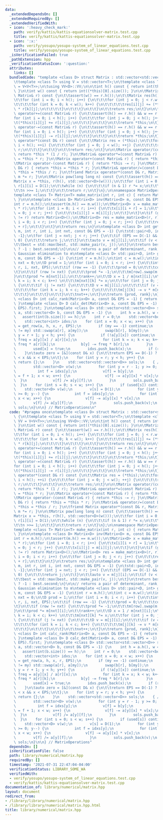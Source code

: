 ```yaml
---
data:
  _extendedDependsOn: []
  _extendedRequiredBy: []
  _extendedVerifiedWith:
  - icon: ':heavy_check_mark:'
    path: verify/kattis/kattis-equationsolver-matrix.test.cpp
    title: verify/kattis/kattis-equationsolver-matrix.test.cpp
  - icon: ':x:'
    path: verify/yosupo/yosupo-system_of_linear_equations.test.cpp
    title: verify/yosupo/yosupo-system_of_linear_equations.test.cpp
  _isVerificationFailed: true
  _pathExtension: hpp
  _verificationStatusIcon: ':question:'
  attributes:
    links: []
  bundledCode: "template <class D> struct Matrix : std::vector<std::vector<D>> {\n\
    \ttemplate <class T> using V = std::vector<T>;\n\ttemplate <class T> using VV\
    \ = V<V<T>>;\n\tusing VV<D>::VV;\n\n\tint h() const { return int(this->size());\
    \ }\n\tint w() const { return int((*this)[0].size()); }\n\n\tMatrix operator*(const\
    \ Matrix& r) const {\n\t\tassert(w() == r.h());\n\t\tMatrix res(h(), std::vector<D>(r.w()));\n\
    \t\tfor (int i = 0; i < h(); i++) {\n\t\t\tfor (int j = 0; j < r.w(); j++) {\n\
    \t\t\t\tfor (int k = 0; k < w(); k++) {\n\t\t\t\t\tres[i][j] += (*this)[i][k]\
    \ * r[k][j];\n\t\t\t\t}\n\t\t\t}\n\t\t}\n\t\treturn res;\n\t}\n\n\tMatrix<D>&\
    \ operator+=(const Matrix& r) {\n\t\tassert(h() == r.h() && w == r.w());\n\t\t\
    for (int i = 0; i < h(); i++) {\n\t\t\tfor (int j = 0; j < h(); j++) {\n\t\t\t\
    \t(*this)[i][j] += r[i][j];\n\t\t\t}\n\t\t}\n\t\treturn *this;\n\t}\n\n\tMatrix&\
    \ operator-=(const Matrix& r) {\n\t\tassert(h() == r.h() && w == r.w());\n\t\t\
    for (int i = 0; i < h(); i++) {\n\t\t\tfor (int j = 0; j < h(); j++) {\n\t\t\t\
    \t(*this)[i][j] -= r[i][j];\n\t\t\t}\n\t\t}\n\t\treturn *this;\n\t}\n\n\tMatrix\
    \ operator*(const D& r) const {\n\t\tMatrix res = (*this);\n\t\tfor (int i = 0;\
    \ i < h(); ++i) {\n\t\t\tfor (int j = 0; j < w(); ++j) {\n\t\t\t\tres[i][j] *=\
    \ r;\n\t\t\t}\n\t\t}\n\t\treturn res;\n\t}\n\n\tMatrix operator/(const D &r) const{\
    \ return *this * (1 / r); }\n\tMatrix& operator*=(const Matrix& r) { return *this\
    \ = *this * r; }\n\tMatrix operator+(const Matrix& r) { return *this += r; }\n\
    \tMatrix operator-(const Matrix& r) { return *this -= r; }\n\tMatrix& operator*=(const\
    \ D& r) { return *this = *this * r; }\n\tMatrix& operator/=(const D &r) { return\
    \ *this = *this / r; }\n\tfriend Matrix operator*(const D& r, Matrix m) { return\
    \ m *= r; }\n\n\tMatrix pow(long long n) const {\n\t\tassert(h() == w());\n\t\t\
    Matrix x = *this, r(h(), std::vector<D>(w()));\n\t\tfor (int i = 0; i < h(); i++)\
    \ r[i][i] = D(1);\n\t\twhile (n) {\n\t\t\tif (n & 1) r *= x;\n\t\t\tx *= x;\n\t\
    \t\tn >>= 1;\n\t\t}\n\t\treturn r;\n\t}\n};\n\nnamespace MatrixOperations {\n\n\
    template <class T> Matrix<T> make_matrix(int r, int c) { return Matrix<T>(r, std::vector<T>(c));\
    \ }\n\n\ntemplate <class D> Matrix<D> inv(Matrix<D> m, const D& EPS = -1) {\n\t\
    int r = m.h();\n\tassert(m.h() == m.w());\n\tMatrix<D> x = make_matrix<D>(r, 2\
    \ * r);\n\tfor (int i = 0; i < r; i++) {\n\t\tx[i][i + r] = 1;\n\t\tfor (int j\
    \ = 0; j < r; j++) {\n\t\t\tx[i][j] = m[i][j];\n\t\t}\n\t}\n\tif (gauss(x, EPS).second\
    \ != r) return Matrix<D>();\n\tMatrix<D> res = make_matrix<D>(r, r);\n\tfor (int\
    \ i = 0; i < r; i++) {\n\t\tfor (int j = 0; j < r; j++) {\n\t\t\tres[i][j] = x[i][j\
    \ + r];\n\t\t}\n\t}\n\treturn res;\n}\n\ntemplate <class D> int get_row(Matrix<D>&\
    \ m, int r, int i, int nxt, const D& EPS = -1) {\n\tstd::pair<D, int> best = {0,\
    \ -1};\n\tfor (int j = nxt; j < r; j++) {\n\t\tif (EPS == D(-1) && m[j][i] !=\
    \ 0) {\n\t\t\treturn j;\n\t\t}\n\t\tauto v = m[j][i];\n\t\tif (v < 0) v = -v;\n\
    \t\tbest = std::max(best, std::make_pair(v, j));\n\t}\n\treturn best.first < EPS\
    \ ? -1 : best.second;\n}\n\n// returns a pair of determinant, rank, while doing\
    \ Gaussian elimination to m\ntemplate <class D> std::pair<D, int> gauss(Matrix<D>&\
    \ m, const D& EPS = -1) {\n\tint r = m.h();\n\tint c = m.w();\n\tint rank = 0,\
    \ nxt = 0;\n\tD prod = 1;\n\tfor (int i = 0; i < r; i++) {\n\t\tint row = get_row(m,\
    \ r, i, nxt, EPS);\n\t\tif (row == -1) {\n\t\t\tprod = 0;\n\t\t\tcontinue;\n\t\
    \t}\n\t\tif (row != nxt) {\n\t\t\tprod *= -1;\n\t\t\tm[row].swap(m[nxt]);\n\t\t\
    }\n\t\tprod *= m[nxt][i];\n\t\trank++;\n\t\tD x = 1 / m[nxt][i];\n\t\tfor (int\
    \ k = i; k < c; k++) \n\t\t\tm[nxt][k] *= x;\n\t\tfor (int j = 0; j < r; j++)\
    \ {\n\t\t\tif (j != nxt) {\n\t\t\t\tD v = m[j][i];\n\t\t\t\tif (v == 0) continue;\n\
    \t\t\t\tfor (int k = i; k < c; k++) {\n\t\t\t\t\tm[j][k] -= v * m[nxt][k];\n\t\
    \t\t\t}\n\t\t\t}\n\t\t}\n\t\tnxt++;\n\t}\n\treturn {prod, rank};\n}\n\ntemplate\
    \ <class D> int calc_rank(Matrix<D> a, const D& EPS = -1) { return gauss(a, EPS).second;\
    \ }\ntemplate <class D> D calc_det(Matrix<D> a, const D& EPS = -1) { return gauss(a,\
    \ EPS).first; }\n\ntemplate <class D> std::vector<std::vector<D>> solve_linear(Matrix<D>\
    \ a, std::vector<D> b, const D& EPS = -1) {\n    int h = a.h(), w = a.w();\n \
    \   assert(int(b.size()) == h);\n    int r = 0;\n    std::vector<bool> used(w);\n\
    \    std::vector<int> idxs;\n    for (int x = 0; x < w; x++) {\n        int my\
    \ = get_row(a, h, x, r, EPS);\n        if (my == -1) continue;\n        if (r\
    \ != my) std::swap(a[r], a[my]);\n        swap(b[r], b[my]);\n        for (int\
    \ y = r + 1; y < h; y++) {\n            if (!a[y][x]) continue;\n            auto\
    \ freq = a[y][x] / a[r][x];\n            for (int k = x; k < w; k++) a[y][k] -=\
    \ freq * a[r][k];\n            b[y] -= freq * b[r];\n        }\n        r++;\n\
    \        used[x] = true;\n        idxs.push_back(x);\n        if (r == h) break;\n\
    \    }\n\tauto zero = [&](const D& x) {\n\t\treturn EPS == D(-1) ? x != 0 : -EPS\
    \ < x && x < EPS;\n\t};\n    for (int y = r; y < h; y++) {\n        if (!zero(b[y]))\
    \ return {};\n    }\n    std::vector<std::vector<D>> sols;\n    { // initial solution\n\
    \        std::vector<D> v(w);\n        for (int y = r - 1; y >= 0; y--) {\n  \
    \          int f = idxs[y];\n            v[f] = b[y];\n            for (int x\
    \ = f + 1; x < w; x++) {\n                v[f] -= a[y][x] * v[x];\n          \
    \  }\n            v[f] /= a[y][f];\n        }\n        sols.push_back(v);\n  \
    \  }\n    for (int s = 0; s < w; s++) {\n        if (used[s]) continue;\n    \
    \    std::vector<D> v(w);\n        v[s] = D(1);\n        for (int y = r - 1; y\
    \ >= 0; y--) {\n            int f = idxs[y];\n            for (int x = f + 1;\
    \ x < w; x++) {\n                v[f] -= a[y][x] * v[x];\n            }\n    \
    \        v[f] /= a[y][f];\n        }\n        sols.push_back(v);\n    }\n    return\
    \ sols;\n}\n\n} // MatrixOperations\n"
  code: "#pragma once\ntemplate <class D> struct Matrix : std::vector<std::vector<D>>\
    \ {\n\ttemplate <class T> using V = std::vector<T>;\n\ttemplate <class T> using\
    \ VV = V<V<T>>;\n\tusing VV<D>::VV;\n\n\tint h() const { return int(this->size());\
    \ }\n\tint w() const { return int((*this)[0].size()); }\n\n\tMatrix operator*(const\
    \ Matrix& r) const {\n\t\tassert(w() == r.h());\n\t\tMatrix res(h(), std::vector<D>(r.w()));\n\
    \t\tfor (int i = 0; i < h(); i++) {\n\t\t\tfor (int j = 0; j < r.w(); j++) {\n\
    \t\t\t\tfor (int k = 0; k < w(); k++) {\n\t\t\t\t\tres[i][j] += (*this)[i][k]\
    \ * r[k][j];\n\t\t\t\t}\n\t\t\t}\n\t\t}\n\t\treturn res;\n\t}\n\n\tMatrix<D>&\
    \ operator+=(const Matrix& r) {\n\t\tassert(h() == r.h() && w == r.w());\n\t\t\
    for (int i = 0; i < h(); i++) {\n\t\t\tfor (int j = 0; j < h(); j++) {\n\t\t\t\
    \t(*this)[i][j] += r[i][j];\n\t\t\t}\n\t\t}\n\t\treturn *this;\n\t}\n\n\tMatrix&\
    \ operator-=(const Matrix& r) {\n\t\tassert(h() == r.h() && w == r.w());\n\t\t\
    for (int i = 0; i < h(); i++) {\n\t\t\tfor (int j = 0; j < h(); j++) {\n\t\t\t\
    \t(*this)[i][j] -= r[i][j];\n\t\t\t}\n\t\t}\n\t\treturn *this;\n\t}\n\n\tMatrix\
    \ operator*(const D& r) const {\n\t\tMatrix res = (*this);\n\t\tfor (int i = 0;\
    \ i < h(); ++i) {\n\t\t\tfor (int j = 0; j < w(); ++j) {\n\t\t\t\tres[i][j] *=\
    \ r;\n\t\t\t}\n\t\t}\n\t\treturn res;\n\t}\n\n\tMatrix operator/(const D &r) const{\
    \ return *this * (1 / r); }\n\tMatrix& operator*=(const Matrix& r) { return *this\
    \ = *this * r; }\n\tMatrix operator+(const Matrix& r) { return *this += r; }\n\
    \tMatrix operator-(const Matrix& r) { return *this -= r; }\n\tMatrix& operator*=(const\
    \ D& r) { return *this = *this * r; }\n\tMatrix& operator/=(const D &r) { return\
    \ *this = *this / r; }\n\tfriend Matrix operator*(const D& r, Matrix m) { return\
    \ m *= r; }\n\n\tMatrix pow(long long n) const {\n\t\tassert(h() == w());\n\t\t\
    Matrix x = *this, r(h(), std::vector<D>(w()));\n\t\tfor (int i = 0; i < h(); i++)\
    \ r[i][i] = D(1);\n\t\twhile (n) {\n\t\t\tif (n & 1) r *= x;\n\t\t\tx *= x;\n\t\
    \t\tn >>= 1;\n\t\t}\n\t\treturn r;\n\t}\n};\n\nnamespace MatrixOperations {\n\n\
    template <class T> Matrix<T> make_matrix(int r, int c) { return Matrix<T>(r, std::vector<T>(c));\
    \ }\n\n\ntemplate <class D> Matrix<D> inv(Matrix<D> m, const D& EPS = -1) {\n\t\
    int r = m.h();\n\tassert(m.h() == m.w());\n\tMatrix<D> x = make_matrix<D>(r, 2\
    \ * r);\n\tfor (int i = 0; i < r; i++) {\n\t\tx[i][i + r] = 1;\n\t\tfor (int j\
    \ = 0; j < r; j++) {\n\t\t\tx[i][j] = m[i][j];\n\t\t}\n\t}\n\tif (gauss(x, EPS).second\
    \ != r) return Matrix<D>();\n\tMatrix<D> res = make_matrix<D>(r, r);\n\tfor (int\
    \ i = 0; i < r; i++) {\n\t\tfor (int j = 0; j < r; j++) {\n\t\t\tres[i][j] = x[i][j\
    \ + r];\n\t\t}\n\t}\n\treturn res;\n}\n\ntemplate <class D> int get_row(Matrix<D>&\
    \ m, int r, int i, int nxt, const D& EPS = -1) {\n\tstd::pair<D, int> best = {0,\
    \ -1};\n\tfor (int j = nxt; j < r; j++) {\n\t\tif (EPS == D(-1) && m[j][i] !=\
    \ 0) {\n\t\t\treturn j;\n\t\t}\n\t\tauto v = m[j][i];\n\t\tif (v < 0) v = -v;\n\
    \t\tbest = std::max(best, std::make_pair(v, j));\n\t}\n\treturn best.first < EPS\
    \ ? -1 : best.second;\n}\n\n// returns a pair of determinant, rank, while doing\
    \ Gaussian elimination to m\ntemplate <class D> std::pair<D, int> gauss(Matrix<D>&\
    \ m, const D& EPS = -1) {\n\tint r = m.h();\n\tint c = m.w();\n\tint rank = 0,\
    \ nxt = 0;\n\tD prod = 1;\n\tfor (int i = 0; i < r; i++) {\n\t\tint row = get_row(m,\
    \ r, i, nxt, EPS);\n\t\tif (row == -1) {\n\t\t\tprod = 0;\n\t\t\tcontinue;\n\t\
    \t}\n\t\tif (row != nxt) {\n\t\t\tprod *= -1;\n\t\t\tm[row].swap(m[nxt]);\n\t\t\
    }\n\t\tprod *= m[nxt][i];\n\t\trank++;\n\t\tD x = 1 / m[nxt][i];\n\t\tfor (int\
    \ k = i; k < c; k++) \n\t\t\tm[nxt][k] *= x;\n\t\tfor (int j = 0; j < r; j++)\
    \ {\n\t\t\tif (j != nxt) {\n\t\t\t\tD v = m[j][i];\n\t\t\t\tif (v == 0) continue;\n\
    \t\t\t\tfor (int k = i; k < c; k++) {\n\t\t\t\t\tm[j][k] -= v * m[nxt][k];\n\t\
    \t\t\t}\n\t\t\t}\n\t\t}\n\t\tnxt++;\n\t}\n\treturn {prod, rank};\n}\n\ntemplate\
    \ <class D> int calc_rank(Matrix<D> a, const D& EPS = -1) { return gauss(a, EPS).second;\
    \ }\ntemplate <class D> D calc_det(Matrix<D> a, const D& EPS = -1) { return gauss(a,\
    \ EPS).first; }\n\ntemplate <class D> std::vector<std::vector<D>> solve_linear(Matrix<D>\
    \ a, std::vector<D> b, const D& EPS = -1) {\n    int h = a.h(), w = a.w();\n \
    \   assert(int(b.size()) == h);\n    int r = 0;\n    std::vector<bool> used(w);\n\
    \    std::vector<int> idxs;\n    for (int x = 0; x < w; x++) {\n        int my\
    \ = get_row(a, h, x, r, EPS);\n        if (my == -1) continue;\n        if (r\
    \ != my) std::swap(a[r], a[my]);\n        swap(b[r], b[my]);\n        for (int\
    \ y = r + 1; y < h; y++) {\n            if (!a[y][x]) continue;\n            auto\
    \ freq = a[y][x] / a[r][x];\n            for (int k = x; k < w; k++) a[y][k] -=\
    \ freq * a[r][k];\n            b[y] -= freq * b[r];\n        }\n        r++;\n\
    \        used[x] = true;\n        idxs.push_back(x);\n        if (r == h) break;\n\
    \    }\n\tauto zero = [&](const D& x) {\n\t\treturn EPS == D(-1) ? x != 0 : -EPS\
    \ < x && x < EPS;\n\t};\n    for (int y = r; y < h; y++) {\n        if (!zero(b[y]))\
    \ return {};\n    }\n    std::vector<std::vector<D>> sols;\n    { // initial solution\n\
    \        std::vector<D> v(w);\n        for (int y = r - 1; y >= 0; y--) {\n  \
    \          int f = idxs[y];\n            v[f] = b[y];\n            for (int x\
    \ = f + 1; x < w; x++) {\n                v[f] -= a[y][x] * v[x];\n          \
    \  }\n            v[f] /= a[y][f];\n        }\n        sols.push_back(v);\n  \
    \  }\n    for (int s = 0; s < w; s++) {\n        if (used[s]) continue;\n    \
    \    std::vector<D> v(w);\n        v[s] = D(1);\n        for (int y = r - 1; y\
    \ >= 0; y--) {\n            int f = idxs[y];\n            for (int x = f + 1;\
    \ x < w; x++) {\n                v[f] -= a[y][x] * v[x];\n            }\n    \
    \        v[f] /= a[y][f];\n        }\n        sols.push_back(v);\n    }\n    return\
    \ sols;\n}\n\n} // MatrixOperations"
  dependsOn: []
  isVerificationFile: false
  path: library/numerical/matrix.hpp
  requiredBy: []
  timestamp: '2021-07-31 22:47:04-04:00'
  verificationStatus: LIBRARY_SOME_WA
  verifiedWith:
  - verify/yosupo/yosupo-system_of_linear_equations.test.cpp
  - verify/kattis/kattis-equationsolver-matrix.test.cpp
documentation_of: library/numerical/matrix.hpp
layout: document
redirect_from:
- /library/library/numerical/matrix.hpp
- /library/library/numerical/matrix.hpp.html
title: library/numerical/matrix.hpp
---
```

